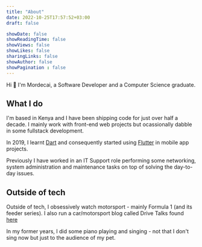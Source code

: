 ```yaml
---
title: "About"
date: 2022-10-25T17:57:52+03:00
draft: false

showDate: false
showReadingTime: false
showViews: false
showLikes: false
sharingLinks: false
showAuthor: false
showPagination : false
---
```


Hi 👋 I'm Mordecai, a Software Developer and a Computer Science graduate.
<!--more-->

## What I do

I'm based in Kenya and I have been shipping code for just over half a decade. I mainly work with front-end web projects but ocassionally dabble in some fullstack development.

In 2019, I learnt [Dart][dart] and consequently started using [Flutter][flutter] in mobile app projects.

Previously I have worked in an IT Support role performing some networking, system administration and maintenance tasks on top of solving the day-to-day issues.

## Outside of tech

Outside of tech, I obsessively watch motorsport - mainly Formula 1 (and its feeder series). I also run a car/motorsport blog called Drive Talks found [here][drivetalks]

In my former years, I did some piano playing and singing - not that I don't sing now but just to the audience of my pet.

<!-- organise alphabetically -->
[dart]: https://dart.dev "A client-optimized language for fast apps on any platform"
[drivetalks]: https://drivetalks.car.blog "A car/motorsport blog "
[flutter]: https://flutter.dev "An open-source cross-platform UI software development kit created by Google."
